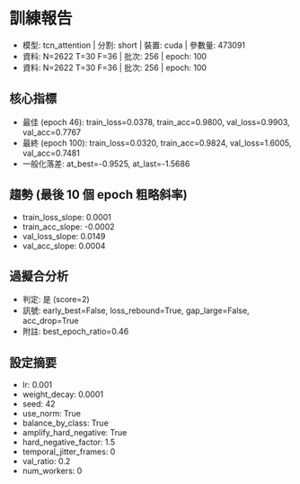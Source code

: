# 訓練報告
- 模型: tcn_attention  | 分割: short  | 裝置: cuda  | 參數量: 473091
- 資料: N=2622 T=30 F=36  | 批次: 256  | epoch: 100
- 資料: N=2622 T=30 F=36  | 批次: 256  | epoch: 100

## 核心指標
- 最佳 (epoch 46): train_loss=0.0378, train_acc=0.9800, val_loss=0.9903, val_acc=0.7767
- 最終 (epoch 100): train_loss=0.0320, train_acc=0.9824, val_loss=1.6005, val_acc=0.7481
- 一般化落差: at_best=-0.9525, at_last=-1.5686

## 趨勢 (最後 10 個 epoch 粗略斜率)
- train_loss_slope: 0.0001
- train_acc_slope: -0.0002
- val_loss_slope: 0.0149
- val_acc_slope: 0.0004

## 過擬合分析
- 判定: 是 (score=2)
- 訊號: early_best=False, loss_rebound=True, gap_large=False, acc_drop=True
- 附註: best_epoch_ratio=0.46

## 設定摘要
- lr: 0.001
- weight_decay: 0.0001
- seed: 42
- use_norm: True
- balance_by_class: True
- amplify_hard_negative: True
- hard_negative_factor: 1.5
- temporal_jitter_frames: 0
- val_ratio: 0.2
- num_workers: 0